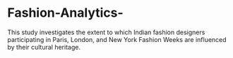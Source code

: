 # Fashion-Analytics-
This study investigates the extent to which Indian fashion designers participating in Paris, London, and New York Fashion Weeks are influenced by their cultural heritage. 
